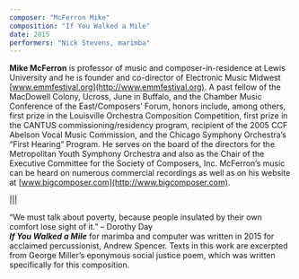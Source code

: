 ```yaml
---
composer: "McFerron Mike"
composition: "If You Walked a Mile"
date: 2015
performers: "Nick Stevens, marimba"
---
```

**Mike McFerron** is professor of music and composer-in-residence at Lewis University and he is founder and co-director of Electronic Music Midwest [www.emmfestival.org](http://www.emmfestival.org). A past fellow of the MacDowell Colony, Ucross, June in Buffalo, and the Chamber Music Conference of the East/Composers’ Forum, honors include, among others, first prize in the Louisville Orchestra Composition Competition, first prize in the CANTUS commissioning/residency program, recipient of the 2005 CCF Abelson Vocal Music Commission, and the Chicago Symphony Orchestra’s “First Hearing” Program. He serves on the board of the directors for the Metropolitan Youth Symphony Orchestra and also as the Chair of the Executive Committee for the Society of Composers, Inc. McFerron’s music can be heard on numerous commercial recordings as well as on his website at [www.bigcomposer.com](http://www.bigcomposer.com).

|||

“We must talk about poverty, because people insulated by their own comfort lose sight of it.” – Dorothy Day<br>
**_If You Walked a Mile_** for marimba and computer was written in 2015 for acclaimed percussionist, Andrew Spencer. Texts in this work are excerpted from George Miller’s eponymous social justice poem, which was written specifically for this composition.